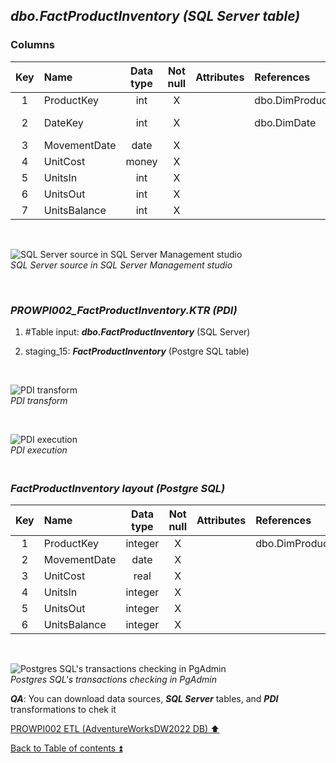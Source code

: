 ## **_dbo.FactProductInventory (SQL Server table)_**  

### Columns  

| Key	| Name                     | Data type    | Not null | Attributes | References            | Description      |
| :-: | :----------------------- | :----------: | :------: | :--------- | :-------------------- | :--------------- |
| 1   | ProductKey               | int          | X        |            | dbo.DimProduct        | PK,FK            |
| 2   | DateKey                  | int          | X        |            | dbo.DimDate           | PK,FK-deprecated |
| 3   | MovementDate             | date         | X        |            |                       |                  |
| 4   | UnitCost                 | money        | X        |            |                       |                  |
| 5   | UnitsIn                  | int          | X        |            |                       |                  |
| 6   | UnitsOut                 | int          | X        |            |                       |                  |
| 7   | UnitsBalance             | int          | X        |            |                       |                  |

   <p><br></p>  

![SQL Server source in SQL Server Management studio](https://i.imgur.com/VBjkFc0.png)  
_SQL Server source in SQL Server Management studio_  

   <p><br></p>   

### **_PROWPI002\_FactProductInventory.KTR (PDI)_**   
1. #Table input: **_dbo.FactProductInventory_** (SQL Server)  
2. staging_15: **_FactProductInventory_** (Postgre SQL table)
 
   <p><br></p>  

  ![PDI transform](https://i.imgur.com/E0Y7nA4.png)  
  _PDI transform_  

  <p><br></p>  

  ![PDI execution](https://i.imgur.com/zXfPnoN.png)  
  _PDI execution_ 

### **_<p><br>FactProductInventory layout (Postgre SQL)</p>_**  

| Key	| Name                     | Data type    | Not null | Attributes | References            | Description      |
| :-: | :----------------------- | :----------: | :------: | :--------- | :-------------------- | :--------------- |
| 1   | ProductKey               | integer      | X        |            | dbo.DimProduct        | PK,FK            |
| 2   | MovementDate             | date         | X        |            |                       | PK,FK            |
| 3   | UnitCost                 | real         | X        |            |                       |                  |
| 4   | UnitsIn                  | integer      | X        |            |                       |                  |
| 5   | UnitsOut                 | integer      | X        |            |                       |                  |
| 6   | UnitsBalance             | integer      | X        |            |                       |                  |              

   <p><br></p>  
 
  ![Postgres SQL's transactions checking in PgAdmin](https://i.imgur.com/hTBF0bl.png)  
  _Postgres SQL's transactions checking in PgAdmin_  

  **_QA_**: You can download data sources, **_SQL Server_** tables, and **_PDI_** transformations to chek it  

[PROWPI002 ETL (AdventureWorksDW2022 DB) :arrow_up:](prowpi002_etl_adventureworksdw2022_db.md)  

[Back to Table of contents :arrow_double_up:](../README.md)